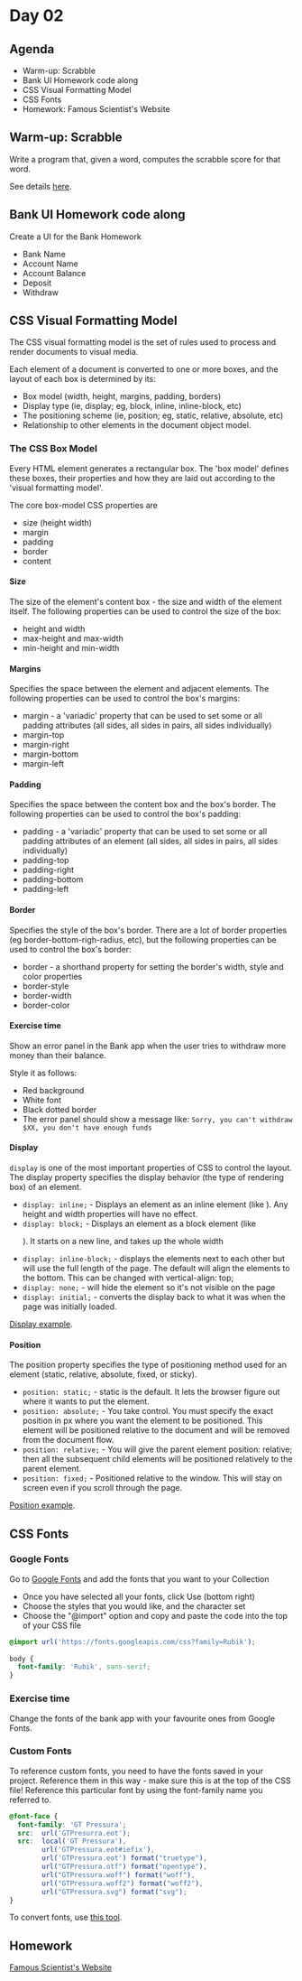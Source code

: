 # Day 02

## Agenda

- Warm-up: Scrabble
- Bank UI Homework code along
- CSS Visual Formatting Model 
- CSS Fonts
- Homework: Famous Scientist's Website​

## Warm-up: Scrabble

Write a program that, given a word, computes the scrabble score for that word.

See details [here](https://github.com/Yiannimoustakas/sei31-homework/tree/master/warmups/week02/day02_scrabble).

## Bank UI Homework code along 

Create a UI for the Bank Homework

- Bank Name
- Account Name
- Account Balance
- Deposit
- Withdraw

## CSS Visual Formatting Model

The CSS visual formatting model is the set of rules used to process and render documents to visual media. 

Each element of a document is converted to one or more boxes, and the layout of each box is determined by its:

- Box model (width, height, margins, padding, borders)
- Display type (ie, display; eg, block, inline, inline-block, etc)
- The positioning scheme (ie, position; eg, static, relative, absolute, etc)
- Relationship to other elements in the document object model.

### The CSS Box Model

Every HTML element generates a rectangular box. The 'box model' defines these boxes, their properties and how they are 
laid out according to the 'visual formatting model'.

The core box-model CSS properties are

- size (height width)
- margin
- padding
- border
- content

#### Size

The size of the element's content box - the size and width of the element itself. The following properties can be used 
to control the size of the box:

- height and width
- max-height and max-width
- min-height and min-width

#### Margins

Specifies the space between the element and adjacent elements. The following properties can be used to control the box's margins:

- margin - a 'variadic' property that can be used to set some or all padding attributes (all sides, all sides in pairs, all sides individually)
- margin-top
- margin-right
- margin-bottom
- margin-left

#### Padding

Specifies the space between the content box and the box's border. The following properties can be used to control the 
box's padding:

- padding - a 'variadic' property that can be used to set some or all padding attributes of an element (all sides, all sides in pairs, all sides individually)
- padding-top
- padding-right
- padding-bottom
- padding-left

#### Border

Specifies the style of the box's border. There are a lot of border properties (eg border-bottom-righ-radius, etc), but the following properties can be used to control the box's border:

- border - a shorthand property for setting the border's width, style and color properties
- border-style
- border-width
- border-color

#### Exercise time

Show an error panel in the Bank app when the user tries to withdraw more money than their balance.

Style it as follows:

- Red background
- White font
- Black dotted border
- The error panel should show a message like: `Sorry, you can't withdraw $XX, you don't have enough funds`

#### Display

`display` is one of the most important properties of CSS to control the layout. 
The display property specifies the display behavior (the type of rendering box) of an element.

- `display: inline;` - Displays an element as an inline element (like <span>). Any height and width properties will have no effect.
- `display: block;` - Displays an element as a block element (like <p>). It starts on a new line, and takes up the whole width
- `display: inline-block;` - displays the elements next to each other but will use the full length of the page. The default will align the elements to the bottom. This can be changed with vertical-align: top;
- `display: none;` - will hide the element so it's not visible on the page
- `display: initial;` - converts the display back to what it was when the page was initially loaded.

[Display example](https://github.com/wofockham/sei-31/tree/master/02-html-css/display).

#### Position

The position property specifies the type of positioning method used for an element (static, relative, absolute, fixed, or sticky).

- `position: static;` - static is the default. It lets the browser figure out where it wants to put the element.
- `position: absolute;` - You take control. You must specify the exact position in px where you want the element to be positioned. This element will be positioned relative to the document and will be removed from the document flow.
- `position: relative;` - You will give the parent element position: relative; then all the subsequent child elements will be positioned relatively to the parent element.
- `position: fixed;` - Positioned relative to the window. This will stay on screen even if you scroll through the page.

[Position example](https://github.com/wofockham/sei-31/tree/master/02-html-css/position).

## CSS Fonts

### Google Fonts

Go to [Google Fonts](https://www.google.com/fonts) and add the fonts that you want to your Collection

- Once you have selected all your fonts, click Use (bottom right)
- Choose the styles that you would like, and the character set
- Choose the "@import" option and copy and paste the code into the top of your CSS file

```css
@import url('https://fonts.googleapis.com/css?family=Rubik');
​
​body {  
  font-family: 'Rubik', sans-serif;
}
```

### Exercise time

Change the fonts of the bank app with your favourite ones from Google Fonts.

### Custom Fonts

To reference custom fonts, you need to have the fonts saved in your project. Reference them in this way - make sure this is at the top of the CSS file! Reference this particular font by using the font-family name you referred to.

```css
@font-face {  
  font-family: 'GT Pressura';  
  src:  url('GTPresurra.eot');  
  src:  local('GT Pressura'),        
        url('GTPressura.eot#iefix'),        
        url('GTPressura.eot') format("truetype"),        
        url("GTPressura.otf") format("opentype"),        
        url("GTPressura.woff") format("woff"),        
        url("GTPressura.woff2") format("woff2"),        
        url("GTPressura.svg") format("svg");
}
```

To convert fonts, use [this tool](http://onlinefontconverter.com/).​

## Homework

[​Famous Scientist's Website​](https://gist.github.com/wofockham/47097f750914f9f23644)
